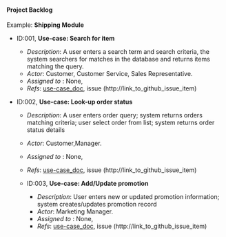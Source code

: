 #### Project Backlog
Example:
**Shipping Module**
- ID:001, **Use-case: Search for item**
  - _Description_: A user enters a search term and search criteria, the system searchers for matches in the database and returns items matching the query.
  - _Actor_: Customer, Customer Service, Sales Representative.
  - _Assigned to_ : None,
  - _Refs_: [use-case_doc](http://link_to_use_case_documentation), issue (http://link_to_github_issue_item)

- ID:002, **Use-case: Look-up order status**
  - _Description_: A user enters order query; system returns orders matching criteria;  user select order from list; system returns order status details
  - _Actor_: Customer,Manager.
  - _Assigned to_ : None,
  - _Refs_: [use-case_doc](http://link_to_use_case_documentation), issue (http://link_to_github_issue_item)

  - ID:003, **Use-case: Add/Update promotion**
    - _Description_: User enters new or updated promotion information; system creates/updates promotion record
    - _Actor_: Marketing Manager.
    - _Assigned to_ : None,
    - _Refs_: [use-case_doc](http://link_to_use_case_documentation), issue (http://link_to_github_issue_item)
